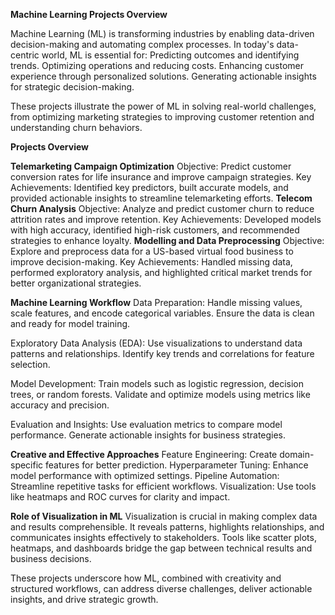 **Machine Learning Projects Overview**

Machine Learning (ML) is transforming industries by enabling data-driven decision-making and automating complex processes. In today's data-centric world, ML is essential for:
  Predicting outcomes and identifying trends.
  Optimizing operations and reducing costs.
  Enhancing customer experience through personalized solutions.
  Generating actionable insights for strategic decision-making.
  
These projects illustrate the power of ML in solving real-world challenges, from optimizing marketing strategies to improving customer retention and understanding churn behaviors.

**Projects Overview**

**Telemarketing Campaign Optimization**
Objective: Predict customer conversion rates for life insurance and improve campaign strategies.
Key Achievements: Identified key predictors, built accurate models, and provided actionable insights to streamline telemarketing efforts.
**Telecom Churn Analysis**
Objective: Analyze and predict customer churn to reduce attrition rates and improve retention.
Key Achievements: Developed models with high accuracy, identified high-risk customers, and recommended strategies to enhance loyalty.
**Modelling and Data Preprocessing**
Objective: Explore and preprocess data for a US-based virtual food business to improve decision-making.
Key Achievements: Handled missing data, performed exploratory analysis, and highlighted critical market trends for better organizational strategies.

**Machine Learning Workflow**
Data Preparation:
Handle missing values, scale features, and encode categorical variables.
Ensure the data is clean and ready for model training.

Exploratory Data Analysis (EDA):
Use visualizations to understand data patterns and relationships.
Identify key trends and correlations for feature selection.

Model Development:
Train models such as logistic regression, decision trees, or random forests.
Validate and optimize models using metrics like accuracy and precision.

Evaluation and Insights:
Use evaluation metrics to compare model performance.
Generate actionable insights for business strategies.

**Creative and Effective Approaches**
Feature Engineering: Create domain-specific features for better prediction.
Hyperparameter Tuning: Enhance model performance with optimized settings.
Pipeline Automation: Streamline repetitive tasks for efficient workflows.
Visualization: Use tools like heatmaps and ROC curves for clarity and impact.

**Role of Visualization in ML**
Visualization is crucial in making complex data and results comprehensible. It reveals patterns, highlights relationships, and communicates insights effectively to stakeholders. Tools like scatter plots, heatmaps, and dashboards bridge the gap between technical results and business decisions.

These projects underscore how ML, combined with creativity and structured workflows, can address diverse challenges, deliver actionable insights, and drive strategic growth.
